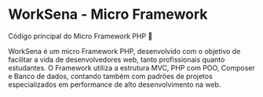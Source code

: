 # WorkSena - Micro Framework
Código principal do Micro Framework PHP :elephant:

WorkSena é um micro Framework PHP, desenvolvido com o objetivo de facilitar a vida de desenvolvedores web, tanto profissionais quanto estudantes. O Framework utiliza a estrutura MVC, PHP com POO, Composer e Banco de dados, contando também com padrões de projetos especializados em performance de alto desenvolvimento na web.
